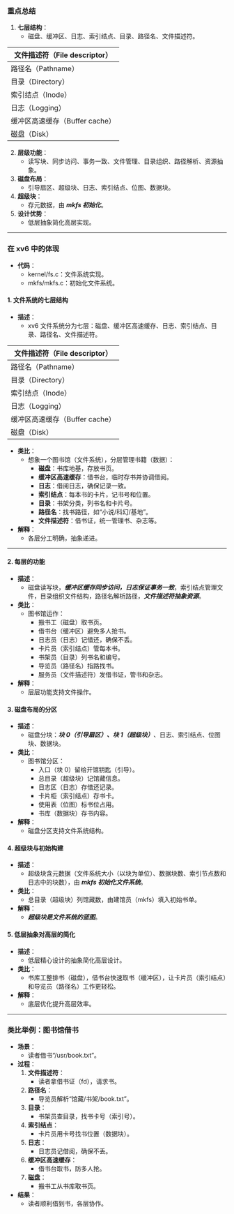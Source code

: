 ### 重点总结

1. **七层结构**：
    - 磁盘、缓冲区、日志、索引结点、目录、路径名、文件描述符。

| 文件描述符（File descriptor） |
| ---------------------- |
| 路径名（Pathname）          |
| 目录（Directory）          |
| 索引结点（Inode）            |
| 日志（Logging）            |
| 缓冲区高速缓存（Buffer cache）  |
| 磁盘（Disk）               |

2. **层级功能**：
    - 读写块、同步访问、事务一致、文件管理、目录组织、路径解析、资源抽象。
3. **磁盘布局**：
    - 引导扇区、超级块、日志、索引结点、位图、数据块。
4. **超级块**：
    - 存元数据，由 ***mkfs 初始化***。
5. **设计优势**：
    - 低层抽象简化高层实现。

---

### 在 xv6 中的体现

- **代码**：
    - kernel/fs.c：文件系统实现。
    - mkfs/mkfs.c：初始化文件系统。

#### 1. **文件系统的七层结构**

- **描述**：
    - xv6 文件系统分为七层：磁盘、缓冲区高速缓存、日志、索引结点、目录、路径名、文件描述符。
    
|文件描述符（File descriptor）|
|---|
|路径名（Pathname）|
|目录（Directory）|
|索引结点（Inode）|
|日志（Logging）|
|缓冲区高速缓存（Buffer cache）|
|磁盘（Disk）|

- **类比**：
    - 想象一个图书馆（文件系统），分层管理书籍（数据）：
        - **磁盘**：书库地基，存放书页。
        - **缓冲区高速缓存**：借书台，临时存书并协调借阅。
        - **日志**：借阅日志，确保记录一致。
        - **索引结点**：每本书的卡片，记书号和位置。
        - **目录**：书架分类，列书名和卡片号。
        - **路径名**：找书路径，如“小说/科幻/基地”。
        - **文件描述符**：借书证，统一管理书、杂志等。
- **解释**：
    - 各层分工明确，抽象递进。
---

#### 2. **每层的功能**

- **描述**：
    - 磁盘读写块，***缓冲区缓存同步访问，日志保证事务一致***，索引结点管理文件，目录组织文件结构，路径名解析路径，***文件描述符抽象资源***。
- **类比**：
    - 图书馆运作：
        - 搬书工（磁盘）取书页。
        - 借书台（缓冲区）避免多人抢书。
        - 日志员（日志）记借还，确保不丢。
        - 卡片员（索引结点）管每本书。
        - 书架员（目录）列书名和编号。
        - 导览员（路径名）指路找书。
        - 服务员（文件描述符）发借书证，管书和杂志。
- **解释**：
    - 层层功能支持文件操作。

#### 3. **磁盘布局的分区**

- **描述**：
    - 磁盘分块：***块 0（引导扇区）、块 1（超级块）***、日志、索引结点、位图块、数据块。
- **类比**：
    - 图书馆分区：
        - 入口（块 0）留给开馆钥匙（引导）。
        - 总目录（超级块）记馆藏信息。
        - 日志区（日志）存借还记录。
        - 卡片柜（索引结点）存书卡。
        - 使用表（位图）标书位占用。
        - 书库（数据块）存书内容。
- **解释**：
    - 磁盘分区支持文件系统结构。

#### 4. **超级块与初始构建**

- **描述**：
    - 超级块含元数据（文件系统大小（以块为单位）、数据块数、索引节点数和日志中的块数），由 ***mkfs 初始化文件系统***。
- **类比**：
    - 总目录（超级块）列馆藏数，由建馆员（mkfs）填入初始书单。
- **解释**：
    - ***超级块是文件系统的蓝图***。

#### 5. **低层抽象对高层的简化**

- **描述**：
    - 低层精心设计的抽象简化高层设计。
- **类比**：
    - 书库工整排书（磁盘），借书台快速取书（缓冲区），让卡片员（索引结点）和导览员（路径名）工作更轻松。
- **解释**：
    - 底层优化提升高层效率。

---

### 类比举例：图书馆借书

- **场景**：
    - 读者借书“/usr/book.txt”。
- **过程**：
    1. **文件描述符**：
        - 读者拿借书证（fd），请求书。
    2. **路径名**：
        - 导览员解析“馆藏/书架/book.txt”。
    3. **目录**：
        - 书架员查目录，找书卡号（索引号）。
    4. **索引结点**：
        - 卡片员用卡号找书位置（数据块）。
    5. **日志**：
        - 日志员记借阅，确保不丢。
    6. **缓冲区高速缓存**：
        - 借书台取书，防多人抢。
    7. **磁盘**：
        - 搬书工从书库取书页。
- **结果**：
    - 读者顺利借到书，各层协作。



